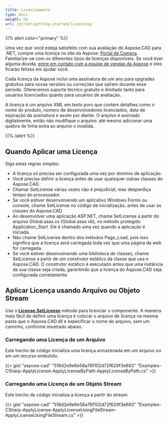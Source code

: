 ```yaml
---
title: Licenciamento
type: docs
weight: 50
url: /pt/net/getting-started/licensing/
---
```


{{% alert color="primary" %}}

Uma vez que você esteja satisfeito com sua avaliação do Aspose.CAD para .NET, compre uma licença no site da Aspose: [Portal de Compra](https://purchase.aspose.com/buy). Familiarize-se com os diferentes tipos de licenças disponíveis. Se você tiver alguma dúvida, [entre em contato com a equipe de vendas da Aspose](https://about.aspose.com/contact) e eles ficarão felizes em ajudar você.

Cada licença da Aspose inclui uma assinatura de um ano para upgrades gratuitos para novas versões ou correções que saírem durante esse período. Oferecemos suporte técnico gratuito e ilimitado tanto para usuários licenciados quanto para usuários de avaliação.

A licença é um arquivo XML em texto puro que contém detalhes como o nome do produto, número de desenvolvedores licenciados, data de expiração da assinatura e assim por diante. O arquivo é assinado digitalmente, então não modifique o arquivo: até mesmo adicionar uma quebra de linha extra ao arquivo o invalida.

{{% /alert %}}

## **Quando Aplicar uma Licença**

Siga estas regras simples:

- A licença só precisa ser configurada uma vez por domínio de aplicação.
- Você precisa definir a licença antes de usar quaisquer outras classes do Aspose.CAD.
- Chamar SetLicense várias vezes não é prejudicial, mas desperdiça tempo do processador.
- Se você estiver desenvolvendo um aplicativo Windows Forms ou console, chame SetLicense no código de inicialização, antes de usar as classes do Aspose.CAD.
- Ao desenvolver uma aplicação ASP.NET, chame SetLicense a partir do arquivo Global.asax.cs (Global.asax.vb), no método protegido Application_Start. Ele é chamado uma vez quando a aplicação é iniciada.
- Não chame SetLicense dentro dos métodos Page_Load, pois isso significa que a licença será carregada toda vez que uma página da web for carregada.
- Se você estiver desenvolvendo uma biblioteca de classes, chame SetLicense a partir de um construtor estático da classe que usa o Aspose.CAD. O construtor estático é executado antes que uma instância da sua classe seja criada, garantindo que a licença do Aspose.CAD seja configurada corretamente.

## **Aplicar Licença usando Arquivo ou Objeto Stream**

Use o **[License.SetLicense](https://reference.aspose.com/cad/net/aspose.cad.license/setlicense/methods/1)** método para licenciar o componente. A maneira mais fácil de definir uma licença é colocar o arquivo de licença na mesma pasta que o Aspose.CAD.dll e especificar o nome do arquivo, sem um caminho, conforme mostrado abaixo.

### **Carregando uma Licença de um Arquivo**

Este trecho de código inicializa uma licença armazenada em um arquivo ou em um recurso embutido.

{{< gist "aspose-cad" "518d2e9e6e58a76f102d72f629f3e693" "Examples-CSharp-ApplyLicense-ApplyLicenseByPath-ApplyLicenseByPath.cs" >}}

### **Carregando uma Licença de um Objeto Stream**

Este trecho de código inicializa a licença a partir do stream.

{{< gist "aspose-cad" "518d2e9e6e58a76f102d72f629f3e693" "Examples-CSharp-ApplyLicense-ApplyLicenseUsingFileStream-ApplyLicenseUsingFileStream.cs" >}}

